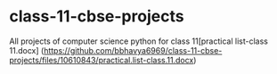 # class-11-cbse-projects
All projects of computer science python for class 11[practical list-class 11.docx]
(https://github.com/bbhavya6969/class-11-cbse-projects/files/10610843/practical.list-class.11.docx)
